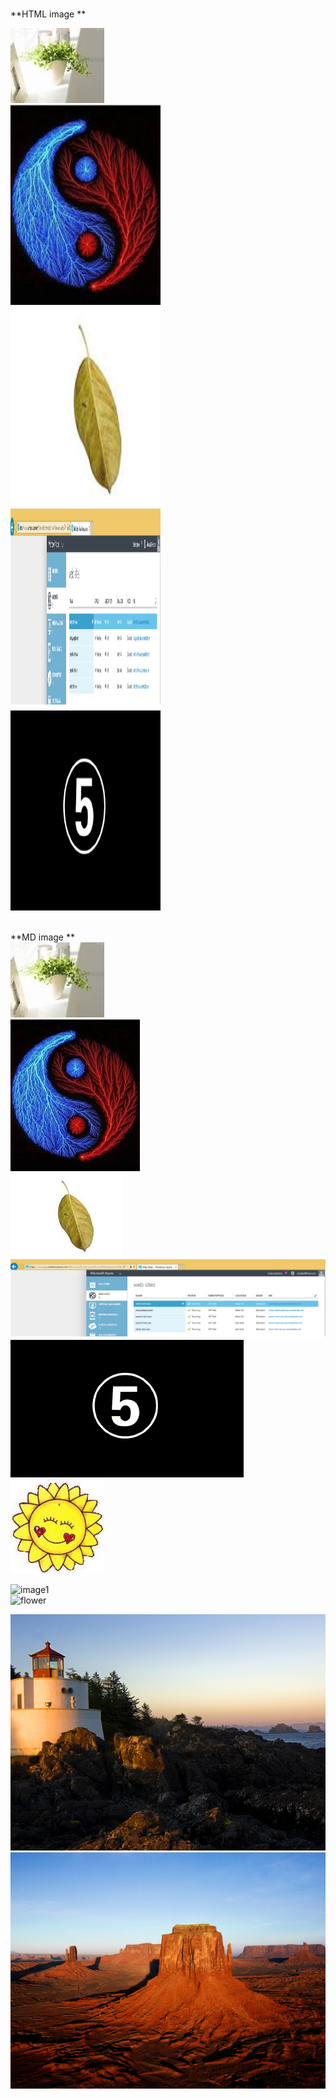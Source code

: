 
<br>**HTML image ** <br>

<img src="Images\flower.jpg" alt="Flower"><br>
<img src="Images\bmp.bmp" alt="bmp"  height="320" width="240"><br>
<img src="Images\jpg.jpg" alt="jpg"  height="320" width="240"><br>
<img src="Images\png.png" alt="png"  height="320" width="240"><br>
<img src="Images\gif.gif" alt="gif"  height="320" width="240"><br>



<br>**MD image ** <br>
![flower](Images\image11.jpg)<br>
![flower](Images\bmp_MD.bmp)<br>
![flower](Images\jpg_MD.jpg)<br>
![flower](Images\png_MD.png)<br>
![flower](Images\gif_MD.gif)<br>
![flower](Images\image12.jpg "Pot culture")

<img src="..\Images\image1.jpg" alt="image1"><br>
![flower](..\Images\image2.jpg)<br>

<img src="..\SmokeTesting\Images\Lighthouse.jpg" alt="Lighthouse"><br>
![flower](..\SmokeTesting\Images\Desert.jpg "Desert")<br>

